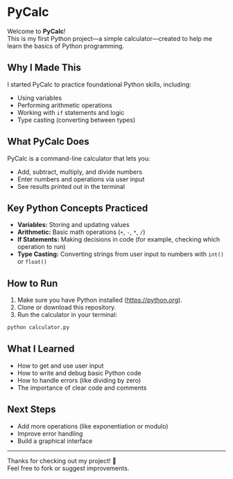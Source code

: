 # PyCalc

Welcome to **PyCalc**!  
This is my first Python project—a simple calculator—created to help me learn the basics of Python programming.

## Why I Made This

I started PyCalc to practice foundational Python skills, including:
- Using variables
- Performing arithmetic operations
- Working with `if` statements and logic
- Type casting (converting between types)

## What PyCalc Does

PyCalc is a command-line calculator that lets you:
- Add, subtract, multiply, and divide numbers
- Enter numbers and operations via user input
- See results printed out in the terminal

## Key Python Concepts Practiced

- **Variables:** Storing and updating values
- **Arithmetic:** Basic math operations (`+`, `-`, `*`, `/`)
- **If Statements:** Making decisions in code (for example, checking which operation to run)
- **Type Casting:** Converting strings from user input to numbers with `int()` or `float()`

## How to Run

1. Make sure you have Python installed (https://python.org).
2. Clone or download this repository.
3. Run the calculator in your terminal:

```bash
python calculator.py
```

## What I Learned

- How to get and use user input
- How to write and debug basic Python code
- How to handle errors (like dividing by zero)
- The importance of clear code and comments

## Next Steps

- Add more operations (like exponentiation or modulo)
- Improve error handling
- Build a graphical interface

---

Thanks for checking out my project! 🚀  
Feel free to fork or suggest improvements.
